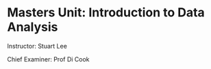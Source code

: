 # Masters Unit: Introduction to Data Analysis

Instructor: Stuart Lee

Chief Examiner: Prof Di Cook
